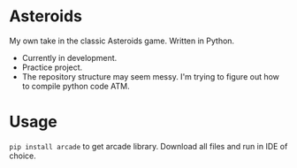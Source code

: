 # Asteroids
My own take in the classic Asteroids game. Written in Python.
- Currently in development.
- Practice project.
- The repository structure may seem messy. I'm trying to figure out how to compile python code ATM.
# Usage
```pip install arcade``` to get arcade library. Download all files and run in IDE of choice.
